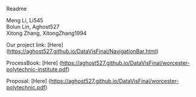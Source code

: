 Readme

Meng Li, Li545<br>
Bolun Lin, Aghost527<br>
Xitong Zhang, XitongZhang1994<br>

Our project link:
[Here] (https://aghost527.github.io/DataVisFinal/NavigationBar.html)

ProcessBook:
[Here] (https://aghost527.github.io/DataVisFinal/worcester-polytechnic-institute.pdf)

Proposal:
[Here] (https://aghost527.github.io/DataVisFinal/worcester-polytechnic.pdf)
